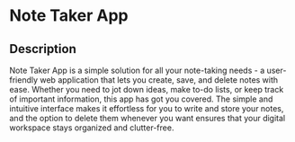 # Note Taker App

## Description
Note Taker App is a simple solution for all your note-taking needs - a user-friendly web application that lets you create, save, and delete notes with ease. Whether you need to jot down ideas, make to-do lists, or keep track of important information, this app has got you covered. The simple and intuitive interface makes it effortless for you to write and store your notes, and the option to delete them whenever you want ensures that your digital workspace stays organized and clutter-free.

